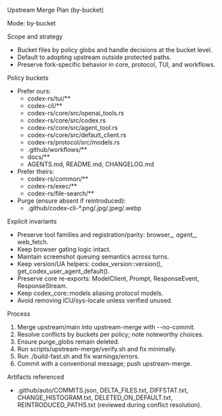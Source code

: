 Upstream Merge Plan (by-bucket)

Mode: by-bucket

Scope and strategy
- Bucket files by policy globs and handle decisions at the bucket level.
- Default to adopting upstream outside protected paths.
- Preserve fork-specific behavior in core, protocol, TUI, and workflows.

Policy buckets
- Prefer ours:
  - codex-rs/tui/**
  - codex-cli/**
  - codex-rs/core/src/openai_tools.rs
  - codex-rs/core/src/codex.rs
  - codex-rs/core/src/agent_tool.rs
  - codex-rs/core/src/default_client.rs
  - codex-rs/protocol/src/models.rs
  - .github/workflows/**
  - docs/**
  - AGENTS.md, README.md, CHANGELOG.md
- Prefer theirs:
  - codex-rs/common/**
  - codex-rs/exec/**
  - codex-rs/file-search/**
- Purge (ensure absent if reintroduced):
  - .github/codex-cli-*.png/.jpg/.jpeg/.webp

Explicit invariants
- Preserve tool families and registration/parity: browser_*, agent_*, web_fetch.
- Keep browser gating logic intact.
- Maintain screenshot queuing semantics across turns.
- Keep version/UA helpers: codex_version::version(), get_codex_user_agent_default().
- Preserve core re-exports: ModelClient, Prompt, ResponseEvent, ResponseStream.
- Keep codex_core::models aliasing protocol models.
- Avoid removing ICU/sys-locale unless verified unused.

Process
1) Merge upstream/main into upstream-merge with --no-commit.
2) Resolve conflicts by buckets per policy; note noteworthy choices.
3) Ensure purge_globs remain deleted.
4) Run scripts/upstream-merge/verify.sh and fix minimally.
5) Run ./build-fast.sh and fix warnings/errors.
6) Commit with a conventional message; push upstream-merge.

Artifacts referenced
- .github/auto/COMMITS.json, DELTA_FILES.txt, DIFFSTAT.txt, CHANGE_HISTOGRAM.txt,
  DELETED_ON_DEFAULT.txt, REINTRODUCED_PATHS.txt (reviewed during conflict resolution).

